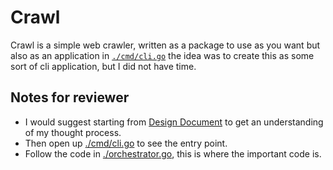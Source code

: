 # Crawl

Crawl is a simple web crawler, written as a package to use as you want but also as an application in [`./cmd/cli.go`](./cmd/cli.go) the idea
was to create this as some sort of cli application, but I did not have time.

## Notes for reviewer

- I would suggest starting from [Design Document](./DESIGN.md) to get an understanding of my thought process.
- Then open up [./cmd/cli.go](./cmd/cli.go) to see the entry point.
- Follow the code in [./orchestrator.go](./orchestrator.go), this is where the important code is.